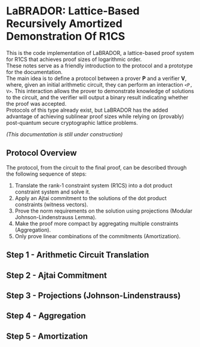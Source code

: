 # LaBRADOR: Lattice-Based Recursively Amortized Demonstration Of R1CS

This is the code implementation of LaBRADOR, a lattice-based proof system for R1CS that achieves proof sizes of logarithmic order.  
These notes serve as a friendly introduction to the protocol and a prototype for the documentation.  
The main idea is to define a protocol between a prover **P** and a verifier **V**, where, given an initial arithmetic circuit, they can perform an interaction `<P, V>`. This interaction allows the prover to demonstrate knowledge of solutions to the circuit, and the verifier will output a binary result indicating whether the proof was accepted.  
Protocols of this type already exist, but LaBRADOR has the added advantage of achieving sublinear proof sizes while relying on (provably) post-quantum secure cryptographic lattice problems.

*(This documentation is still under construction)*

## Protocol Overview

The protocol, from the circuit to the final proof, can be described through the following sequence of steps:  
1. Translate the rank-1 constraint system (R1CS) into a dot product constraint system and solve it.  
2. Apply an Ajtai commitment to the solutions of the dot product constraints (witness vectors).  
3. Prove the norm requirements on the solution using projections (Modular Johnson-Lindenstrauss Lemma).  
4. Make the proof more compact by aggregating multiple constraints (Aggregation).  
5. Only prove linear combinations of the commitments (Amortization).  

## Step 1 - Arithmetic Circuit Translation

## Step 2 - Ajtai Commitment

## Step 3 - Projections (Johnson-Lindenstrauss)

## Step 4 - Aggregation

## Step 5 - Amortization

